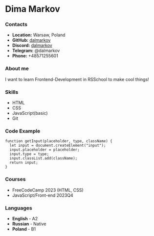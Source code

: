 # Dima Markov

### Contacts

- **Location:** Warsaw, Poland
- **GitHub:** [dalmarkov](https://github.com/dalmarkov)
- **Discord:** [dalmarkov](https://discord.com/dalmarkov_78196)
- **Telegram:** @dalmarkov
- **Phone:** +48571255601

### About me

I want to learn Frontend-Development in RSSchool to make cool things!

### Skills

- HTML
- CSS
- JavaScript(basic)
- Git

### Code Example

```
function getInput(placeholder, type, className) {
  let input = document.createElement("input");
  input.placeholder = placeholder;
  input.type = type;
  input.classList.add(className);
  return input;
}
```

### Courses

- FreeCodeCamp 2023 (HTML, CSS)
- JavaScript/Front-end 2023Q4

### Languages

- **English** - A2
- **Russian** - Native
- **Poland** - B1
